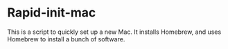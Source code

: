 # Rapid-init-mac

This is a script to quickly set up a new Mac. It installs Homebrew, and uses Homebrew to install a bunch of software.
